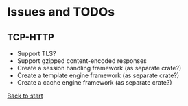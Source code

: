 
# Issues and TODOs

## TCP-HTTP

* Support TLS?
* Support gzipped content-encoded responses
* Create a session handling framework (as separate crate?)
* Create a template engine framework (as separate crate?)
* Create a cache engine framework (as separate crate?)


[Back to start](../../../)
